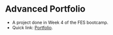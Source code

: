 # Advanced Portfolio
* A project done in Week 4 of the FES bootcamp.
* Quick link: <a target="blank" href="https://yijio.github.io/fes-portfolio-adv">Portfolio</a>.